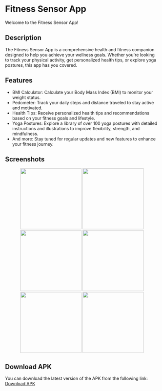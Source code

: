 # Fitness Sensor App

Welcome to the Fitness Sensor App!

## Description
The Fitness Sensor App is a comprehensive health and fitness companion designed to help you achieve your wellness goals. Whether you're looking to track your physical activity, get personalized health tips, or explore yoga postures, this app has you covered.

## Features
- BMI Calculator: Calculate your Body Mass Index (BMI) to monitor your weight status.
- Pedometer: Track your daily steps and distance traveled to stay active and motivated.
- Health Tips: Receive personalized health tips and recommendations based on your fitness goals and lifestyle.
- Yoga Postures: Explore a library of over 100 yoga postures with detailed instructions and illustrations to improve flexibility, strength, and mindfulness.
- And more: Stay tuned for regular updates and new features to enhance your fitness journey.

## Screenshots
<p align="center">
  <img src="https://drive.google.com/uc?export=view&id=10QaVB-NosgL0vuvr495I8cgZF8uL1riQ" width="200" />
  <img src="https://drive.google.com/uc?export=view&id=10KAq1RMHj6nQf4dwRnu0gY_QViLM965u" width="200" />
  <img src="https://drive.google.com/uc?export=view&id=10ZTahErkNkO1Q9K5jv49emx8huMADQ-Q" width="200" />
  <img src="https://drive.google.com/uc?export=view&id=10TqTeVmF8APmW0M-fsLMpeFZiVUh9Obb" width="200" />
  <img src="https://drive.google.com/uc?export=view&id=10QZo39u92nONJU8K0DPRRtzasE-chqgu" width="200" />
  <img src="https://drive.google.com/uc?export=view&id=10JBprDhOaOG8_doEhmWy23nF2emAlVJt" width="200" />
</p>


## Download APK
You can download the latest version of the APK from the following link:
[Download APK](https://drive.google.com/file/d/108Ahp6wlJwumfdWVR4EzcztQ23kK0k31/view)



